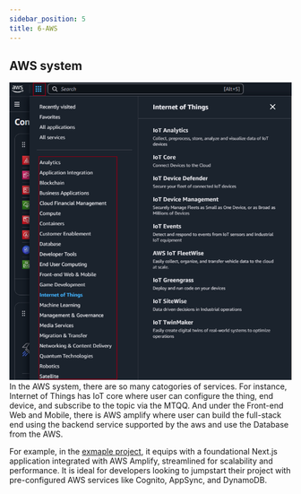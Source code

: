 ```yaml
---
sidebar_position: 5
title: 6-AWS
---
```


## AWS system

![awssystem](image.png)
In the AWS system, there are so many catogories of services. For instance, Internet of Things has IoT core where user can configure the thing, end device, 
and subscribe to the topic via the MTQQ. And under the Front-end Web and Mobile, there is AWS amplify where user 
can build the full-stack end using the backend service supported by the aws and use the Database from the AWS. 

For example, in the [exmaple project](https://github.com/aws-samples/amplify-next-template), it equips
 with a foundational Next.js application integrated with AWS Amplify, streamlined for scalability and
  performance. It is ideal for developers looking to jumpstart their project with pre-configured
   AWS services like Cognito, AppSync, and DynamoDB.
